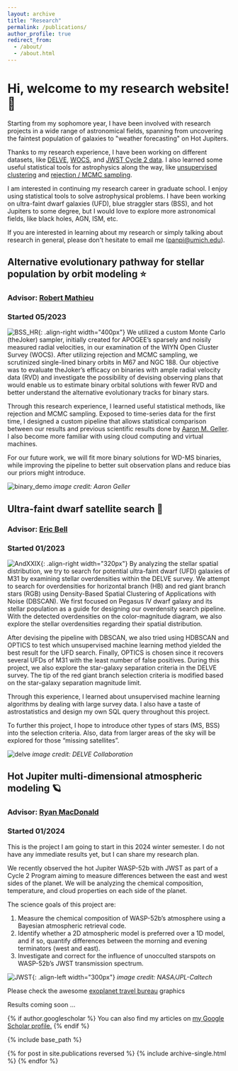 ```yaml
---
layout: archive
title: "Research"
permalink: /publications/
author_profile: true
redirect_from: 
  - /about/
  - /about.html
---
```


# Hi, welcome to my research website! 👋
Starting from my sophomore year, I have been involved with research projects in a wide range of astronomical fields, spanning from uncovering the faintest population of galaxies to "weather forecasting" on Hot Jupiters. 

Thanks to my research experience, I have been working on different datasets, like [DELVE](https://datalab.noirlab.edu/delve/), [WOCS](https://www.astro.wisc.edu/research/research-areas/stars-stellar-systems/wocs/), and [JWST Cycle 2 data](https://www.stsci.edu/jwst/phase2-public/3969.pdf). I also learned some useful statistical tools for astrophysics along the way, like [unsupervised clustering](https://scikit-learn.org/stable/modules/clustering.html#clustering) and [rejection / MCMC sampling](https://thejoker.readthedocs.io/en/latest/index.html).

I am interested in continuing my research career in graduate school. I enjoy using statistical tools to solve astrophysical problems. I have been working on ultra-faint dwarf galaxies (UFD), blue straggler stars (BSS), and hot Jupiters to some degree, but I would love to explore more astronomical fields, like black holes, AGN, ISM, etc. 

If you are interested in learning about my research or simply talking about research in general, please don't hesitate to email me (panpi@umich.edu). 



## Alternative evolutionary pathway for stellar population by orbit modeling ⭐
### Advisor: [Robert Mathieu](https://www.astro.wisc.edu/?uw_staff=mathieu-robert)
### Started 05/2023
![BSS_HR](https://yanbopanpi.github.io/yanbo_pan.github.io//images/BSS_HR.png){: .align-right width="400px"}
We utilized a custom Monte Carlo (theJoker) sampler, initially created for APOGEE’s sparsely and noisily measured radial velocities, in our examination of the WIYN Open Cluster Survey (WOCS). After utilizing rejection and MCMC sampling, we scrutinized single-lined binary orbits in M67 and NGC 188. Our objective was to evaluate theJoker’s efficacy on binaries with ample radial velocity data (RVD) and investigate the possibility of devising observing plans that would enable us to estimate binary orbital solutions with fewer RVD and better understand the alternative evolutionary tracks for binary stars. 
  
Through this research experience, I learned useful statistical methods, like rejection and MCMC sampling. Exposed to time-series data for the first time, I designed a custom pipeline that allows statistical comparison between our results and previous scientific results done by [Aaron M. Geller](https://arxiv.org/abs/2101.07883). I also become more familiar with using cloud computing and virtual machines. 
  
For our future work, we will fit more binary solutions for WD-MS binaries, while improving the pipeline to better suit observation plans and reduce bias our priors might introduce. 

![binary_demo](https://yanbopanpi.github.io/yanbo_pan.github.io//images/binary_demo.jpg)
*image credit: Aaron Geller*


## Ultra-faint dwarf satellite search 🌌
### Advisor: [Eric Bell](https://sites.lsa.umich.edu/ericbell/)
### Started 01/2023
![AndXXIX](https://yanbopanpi.github.io/yanbo_pan.github.io//images/AndXXIX.png){: .align-right width="320px"}
By analyzing the stellar spatial distribution, we try to search for potential ultra-faint dwarf (UFD) galaxies of M31 by examining stellar overdensities within the DELVE survey. We attempt to search for overdensities for horizontal branch (HB) and red giant branch stars (RGB) using Density-Based Spatial Clustering of Applications with Noise (DBSCAN). We first focused on Pegasus IV dwarf galaxy and its stellar population as a guide for designing our overdensity search pipeline. With the detected overdensities on the color-magnitude diagram, we also explore the stellar overdensities regarding their spatial distribution. 
  
After devising the pipeline with DBSCAN, we also tried using HDBSCAN and OPTICS to test which unsupervised machine learning method yielded the best result for the UFD search. Finally, OPTICS is chosen since it recovers several UFDs of M31 with the least number of false positives. During this project, we also explore the star-galaxy separation criteria in the DELVE survey. The tip of the red giant branch selection criteria is modified based on the star-galaxy separation magnitude limit. 
  
Through this experience, I learned about unsupervised machine learning algorithms by dealing with large survey data. I also have a taste of astrostatistics and design my own SQL query throughout this project. 

To further this project, I hope to introduce other types of stars (MS, BSS) into the selection criteria. Also, data from larger areas of the sky will be explored for those “missing satellites”. 

![delve](https://yanbopanpi.github.io/yanbo_pan.github.io//images/delve_dr2_footprint.png)
*image credit: DELVE Collaboration*


## Hot Jupiter multi-dimensional atmospheric modeling 🪐
### Advisor: [Ryan MacDonald](https://distantworlds.space/)
### Started 01/2024
This is the project I am going to start in this 2024 winter semester. I do not have any immediate results yet, but I can share my research plan. 

We recently observed the hot Jupiter WASP-52b with JWST as part of a Cycle 2 Program aiming to measure differences between the east and west sides of the planet. We will be analyzing the chemical composition, temperature, and cloud properties on each side of the planet. 

The science goals of this project are:
1. Measure the chemical composition of WASP-52b’s atmosphere using a Bayesian atmospheric retrieval code.
2. Identify whether a 2D atmospheric model is preferred over a 1D model, and if so, quantify differences between the morning and evening terminators (west and east). 
3. Investigate and correct for the influence of unocculted starspots on WASP-52b’s JWST transmission spectrum.


![JWST](https://yanbopanpi.github.io/yanbo_pan.github.io//images/JWST.jpg){: .align-left width="300px"}
*image credit: NASA/JPL-Caltech*

Please check the awesome [exoplanet travel bureau](https://exoplanets.nasa.gov/alien-worlds/exoplanet-travel-bureau/) graphics 
  
Results coming soon ...



{% if author.googlescholar %}
  You can also find my articles on <u><a href="{{author.googlescholar}}">my Google Scholar profile</a>.</u>
{% endif %}

{% include base_path %}

{% for post in site.publications reversed %}
  {% include archive-single.html %}
{% endfor %}



